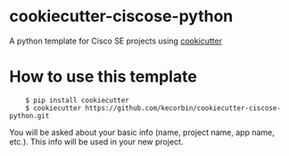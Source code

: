 # cookiecutter-ciscose-python


A python template for Cisco SE projects using [cookicutter](https://github.com/audreyr/cookiecutter)


# How to use this template

```
    $ pip install cookiecutter
    $ cookiecutter https://github.com/kecorbin/cookiecutter-ciscose-python.git
```

You will be asked about your basic info (name, project name, app name, etc.). This info will be used in your new project.
